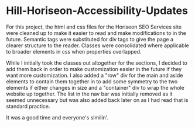 # Hill-Horiseon-Accessibility-Updates
For this project, the html and css files for the Horiseon SEO Services site were cleaned up to make it easier to read and make modifications to in the future.  Semantic tags were substituted for div tags to give the page a clearer structure to the reader.  Classes were consolidated where applicable to broader elements in css when properties overlapped.  

While I initially took the classes out altogether for the sections, I decided to add them back in order to make customization easier in the future if they want more customization.  I also added a "row" div for the main and aside elements to contain them together in to add some symmetry to the two elements if either changes in size and a "container" div to wrap the whole website up together.  The list in the nav bar was initially removed as it seemed unnecessary but was also added back later on as I had read that is standard practice.

It was a good time and everyone's similin'.